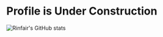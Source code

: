 # Profile is Under Construction
![Rinfair's GitHub stats](http://readme-stats-vercel-rinfair-csp-a016.vercel.app/api?username=Rinfair&count_private=true&show_icons=true&include_all_commits=true&bg_color=5BCEFA,5BCEFA,F5A9B8,FFF,F5A9B8,5BCEFA)
